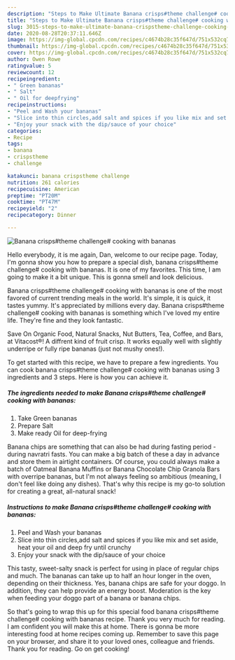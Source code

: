 ```yaml
---
description: "Steps to Make Ultimate Banana crisps#theme challenge# cooking with bananas"
title: "Steps to Make Ultimate Banana crisps#theme challenge# cooking with bananas"
slug: 3015-steps-to-make-ultimate-banana-crispstheme-challenge-cooking-with-bananas
date: 2020-08-28T20:37:11.646Z
image: https://img-global.cpcdn.com/recipes/c4674b28c35f647d/751x532cq70/banana-crispstheme-challenge-cooking-with-bananas-recipe-main-photo.jpg
thumbnail: https://img-global.cpcdn.com/recipes/c4674b28c35f647d/751x532cq70/banana-crispstheme-challenge-cooking-with-bananas-recipe-main-photo.jpg
cover: https://img-global.cpcdn.com/recipes/c4674b28c35f647d/751x532cq70/banana-crispstheme-challenge-cooking-with-bananas-recipe-main-photo.jpg
author: Owen Rowe
ratingvalue: 5
reviewcount: 12
recipeingredient:
- " Green bananas"
- " Salt"
- " Oil for deepfrying"
recipeinstructions:
- "Peel and Wash your bananas"
- "Slice into thin circles,add salt and spices if you like mix and set aside, heat your oil and deep fry until crunchy"
- "Enjoy your snack with the dip/sauce of your choice"
categories:
- Recipe
tags:
- banana
- crispstheme
- challenge

katakunci: banana crispstheme challenge 
nutrition: 261 calories
recipecuisine: American
preptime: "PT20M"
cooktime: "PT47M"
recipeyield: "2"
recipecategory: Dinner

---
```



![Banana crisps#theme challenge# cooking with bananas](https://img-global.cpcdn.com/recipes/c4674b28c35f647d/751x532cq70/banana-crispstheme-challenge-cooking-with-bananas-recipe-main-photo.jpg)

Hello everybody, it is me again, Dan, welcome to our recipe page. Today, I'm gonna show you how to prepare a special dish, banana crisps#theme challenge# cooking with bananas. It is one of my favorites. This time, I am going to make it a bit unique. This is gonna smell and look delicious.

Banana crisps#theme challenge# cooking with bananas is one of the most favored of current trending meals in the world. It's simple, it is quick, it tastes yummy. It's appreciated by millions every day. Banana crisps#theme challenge# cooking with bananas is something which I've loved my entire life. They're fine and they look fantastic.

Save On Organic Food, Natural Snacks, Nut Butters, Tea, Coffee, and Bars, at Vitacost®! A diffrent kind of fruit crisp. It works equally well with slightly underripe or fully ripe bananas (just not mushy ones!).


To get started with this recipe, we have to prepare a few ingredients. You can cook banana crisps#theme challenge# cooking with bananas using 3 ingredients and 3 steps. Here is how you can achieve it.

<!--inarticleads1-->

##### The ingredients needed to make Banana crisps#theme challenge# cooking with bananas:

1. Take  Green bananas
1. Prepare  Salt
1. Make ready  Oil for deep-frying


Banana chips are something that can also be had during fasting period - during navratri fasts. You can make a big batch of these a day in advance and store them in airtight containers. Of course, you could always make a batch of Oatmeal Banana Muffins or Banana Chocolate Chip Granola Bars with overripe bananas, but I&#39;m not always feeling so ambitious (meaning, I don&#39;t feel like doing any dishes). That&#39;s why this recipe is my go-to solution for creating a great, all-natural snack! 

<!--inarticleads2-->

##### Instructions to make Banana crisps#theme challenge# cooking with bananas:

1. Peel and Wash your bananas
1. Slice into thin circles,add salt and spices if you like mix and set aside, heat your oil and deep fry until crunchy
1. Enjoy your snack with the dip/sauce of your choice


This tasty, sweet-salty snack is perfect for using in place of regular chips and much. The bananas can take up to half an hour longer in the oven, depending on their thickness. Yes, banana chips are safe for your doggo. In addition, they can help provide an energy boost. Moderation is the key when feeding your doggo part of a banana or banana chips. 

So that's going to wrap this up for this special food banana crisps#theme challenge# cooking with bananas recipe. Thank you very much for reading. I am confident you will make this at home. There is gonna be more interesting food at home recipes coming up. Remember to save this page on your browser, and share it to your loved ones, colleague and friends. Thank you for reading. Go on get cooking!
